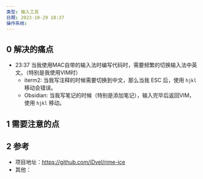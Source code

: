 ```yaml
---
类型: 输入工具
日期: 2023-10-29 18:37
操作系统:
---
```



## 0 解决的痛点

- 23:37 当我使用MAC自带的输入法时编写代码时，需要频繁的切换输入法中英文。（特别是我使用VIM时）
	- iterm2: 当我写注释的时候需要切换到中文，那么当我 ESC 后，使用 `hjkl` 移动会错误。
	- Obsidian: 当我写笔记的时候（特别是添加笔记），输入完毕后返回VIM，使用 `hjkl` 移动。
## 1 需要注意的点


## 2 参考

- 项目地址：https://github.com/iDvel/rime-ice
- 其他：